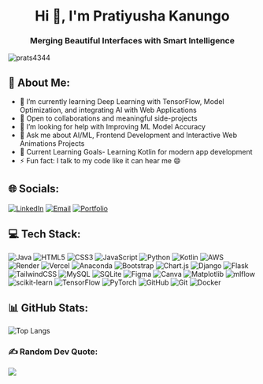 <h1 align="center">Hi 👋, I'm Pratiyusha Kanungo</h1>
<h3 align="center">Merging Beautiful Interfaces with Smart Intelligence</h3>

<p align="left"> <img src="https://komarev.com/ghpvc/?username=prats4344&label=Profile%20views&color=0e75b6&style=flat" alt="prats4344" /> </p>

## 💫 About Me:
- 🌱 I’m currently learning Deep Learning with TensorFlow, Model Optimization, and integrating AI with Web Applications  
- 👯 Open to collaborations and meaningful side-projects  
- 🤝 I’m looking for help with Improving ML Model Accuracy  
- 💬 Ask me about AI/ML, Frontend Development and Interactive Web Animations Projects
- 🎯 Current Learning Goals- Learning Kotlin for modern app development 
- ⚡ Fun fact: I talk to my code like it can hear me 😄

## 🌐 Socials:
<a href="https://linkedin.com/in/pratiyushakanungo-sp4344" target="_blank"><img align="center" src="https://img.shields.io/badge/LinkedIn-%230077B5.svg?style=flat-square&logo=linkedin&logoColor=white" alt="LinkedIn" /></a>
<a href="mailto:kanungopratiyusha@gmail.com" target="_blank"><img align="center" src="https://img.shields.io/badge/Email-D14836?style=flat-square&logo=gmail&logoColor=white" alt="Email" /></a>
<a href="https://pratiyusha-portfolio.vercel.app/" target="_blank"><img align="center" src="https://img.shields.io/badge/Portfolio-%23FF5733.svg?style=flat-square&logo=firefox&logoColor=white" alt="Portfolio" /></a>


## 💻 Tech Stack:
![Java](https://img.shields.io/badge/java-%23ED8B00.svg?style=for-the-badge&logo=openjdk&logoColor=white) 
![HTML5](https://img.shields.io/badge/html5-%23E34F26.svg?style=for-the-badge&logo=html5&logoColor=white) 
![CSS3](https://img.shields.io/badge/css3-%231572B6.svg?style=for-the-badge&logo=css3&logoColor=white) 
![JavaScript](https://img.shields.io/badge/javascript-%23323330.svg?style=for-the-badge&logo=javascript&logoColor=%23F7DF1E) 
![Python](https://img.shields.io/badge/python-3670A0?style=for-the-badge&logo=python&logoColor=ffdd54) 
![Kotlin](https://img.shields.io/badge/kotlin-%237F52FF.svg?style=for-the-badge&logo=kotlin&logoColor=white) 
![AWS](https://img.shields.io/badge/AWS-%23FF9900.svg?style=for-the-badge&logo=amazon-aws&logoColor=white) 
![Render](https://img.shields.io/badge/Render-%46E3B7.svg?style=for-the-badge&logo=render&logoColor=white) 
![Vercel](https://img.shields.io/badge/vercel-%23000000.svg?style=for-the-badge&logo=vercel&logoColor=white) 
![Anaconda](https://img.shields.io/badge/Anaconda-%2344A833.svg?style=for-the-badge&logo=anaconda&logoColor=white) 
![Bootstrap](https://img.shields.io/badge/bootstrap-%238511FA.svg?style=for-the-badge&logo=bootstrap&logoColor=white) 
![Chart.js](https://img.shields.io/badge/chart.js-F5788D.svg?style=for-the-badge&logo=chart.js&logoColor=white) 
![Django](https://img.shields.io/badge/django-%23092E20.svg?style=for-the-badge&logo=django&logoColor=white) 
![Flask](https://img.shields.io/badge/flask-%23000.svg?style=for-the-badge&logo=flask&logoColor=white) 
![TailwindCSS](https://img.shields.io/badge/tailwindcss-%2338B2AC.svg?style=for-the-badge&logo=tailwind-css&logoColor=white) 
![MySQL](https://img.shields.io/badge/mysql-4479A1.svg?style=for-the-badge&logo=mysql&logoColor=white) 
![SQLite](https://img.shields.io/badge/sqlite-%2307405e.svg?style=for-the-badge&logo=sqlite&logoColor=white) 
![Figma](https://img.shields.io/badge/figma-%23F24E1E.svg?style=for-the-badge&logo=figma&logoColor=white) 
![Canva](https://img.shields.io/badge/Canva-%2300C4CC.svg?style=for-the-badge&logo=Canva&logoColor=white) 
![Matplotlib](https://img.shields.io/badge/Matplotlib-%23ffffff.svg?style=for-the-badge&logo=Matplotlib&logoColor=black) 
![mlflow](https://img.shields.io/badge/mlflow-%23d9ead3.svg?style=for-the-badge&logo=numpy&logoColor=blue) 
![scikit-learn](https://img.shields.io/badge/scikit--learn-%23F7931E.svg?style=for-the-badge&logo=scikit-learn&logoColor=white) 
![TensorFlow](https://img.shields.io/badge/TensorFlow-%23FF6F00.svg?style=for-the-badge&logo=TensorFlow&logoColor=white) 
![PyTorch](https://img.shields.io/badge/PyTorch-%23EE4C2C.svg?style=for-the-badge&logo=PyTorch&logoColor=white) 
![GitHub](https://img.shields.io/badge/github-%23121011.svg?style=for-the-badge&logo=github&logoColor=white) 
![Git](https://img.shields.io/badge/git-%23F05033.svg?style=for-the-badge&logo=git&logoColor=white) 
![Docker](https://img.shields.io/badge/docker-%230db7ed.svg?style=for-the-badge&logo=docker&logoColor=white)

## 📊 GitHub Stats:
![Top Langs](https://github-readme-stats.vercel.app/api/top-langs?username=prats4344&theme=dark&layout=compact)

### ✍ Random Dev Quote:
![](https://quotes-github-readme.vercel.app/api?type=horizontal&theme=dark)

